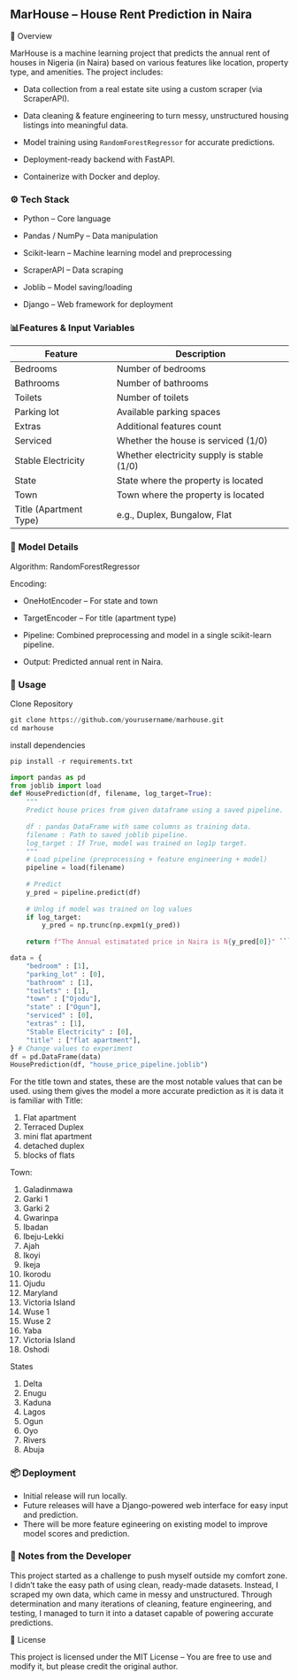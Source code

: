 ## MarHouse – House Rent Prediction in Naira
📌 Overview

MarHouse is a machine learning project that predicts the annual rent of houses in Nigeria (in Naira) based on various features like location, property type, and amenities.
The project includes:

* Data collection from a real estate site using a custom scraper (via ScraperAPI).

* Data cleaning & feature engineering to turn messy, unstructured housing listings into meaningful data.

* Model training using `RandomForestRegressor` for accurate predictions.

* Deployment-ready backend with FastAPI.

* Containerize with Docker and deploy.

### ⚙️ Tech Stack

* Python – Core language

* Pandas / NumPy – Data manipulation

* Scikit-learn – Machine learning model and preprocessing

* ScraperAPI – Data scraping

* Joblib – Model saving/loading

* Django – Web framework for deployment

### 📊Features & Input Variables

| Feature                | Description                                |
| ---------------------- | ------------------------------------------ |
| Bedrooms               | Number of bedrooms                         |
| Bathrooms              | Number of bathrooms                        |
| Toilets                | Number of toilets                          |
| Parking lot            | Available parking spaces                   |
| Extras                 | Additional features count                  |
| Serviced               | Whether the house is serviced (1/0)        |
| Stable Electricity     | Whether electricity supply is stable (1/0) |
| State                  | State where the property is located        |
| Town                   | Town where the property is located         |
| Title (Apartment Type) | e.g., Duplex, Bungalow, Flat               |


### 🧠 Model Details

Algorithm: RandomForestRegressor

Encoding:

* OneHotEncoder – For state and town

* TargetEncoder – For title (apartment type)

* Pipeline: Combined preprocessing and model in a single scikit-learn pipeline.

* Output: Predicted annual rent in Naira.

### 🚀 Usage

Clone Repository
```python
git clone https://github.com/yourusername/marhouse.git
cd marhouse
```

install dependencies
```python
pip install -r requirements.txt

```

```python
import pandas as pd
from joblib import load
def HousePrediction(df, filename, log_target=True):
    """
    Predict house prices from given dataframe using a saved pipeline.
    
    df : pandas DataFrame with same columns as training data.
    filename : Path to saved joblib pipeline.
    log_target : If True, model was trained on log1p target.
    """
    # Load pipeline (preprocessing + feature engineering + model)
    pipeline = load(filename)
    
    # Predict
    y_pred = pipeline.predict(df)
    
    # Unlog if model was trained on log values
    if log_target:
        y_pred = np.trunc(np.expm1(y_pred))
    
    return f"The Annual estimatated price in Naira is N{y_pred[0]}" ```

data = {
    "bedroom" : [1],
    "parking_lot" : [0],
    "bathroom" : [1], 
    "toilets" : [1],
    "town" : ["Ojodu"],
    "state" : ["Ogun"],
    "serviced" : [0],
    "extras" : [1],
    "Stable Electricity" : [0],
    "title" : ["flat apartment"],
} # Change values to experiment
df = pd.DataFrame(data)
HousePrediction(df, "house_price_pipeline.joblib")

```
For the title town and states, these are the most notable values that can be used. using them gives the model a more accurate prediction as it is data it is familiar with
Title:
1. Flat apartment
2. Terraced Duplex
3. mini flat apartment
4. detached duplex
5. blocks of flats

Town:
1. Galadinmawa
2. Garki 1
3. Garki 2
4. Gwarinpa
5. Ibadan
6. Ibeju-Lekki
7. Ajah
8. Ikoyi
9. Ikeja
10. Ikorodu
11. Ojudu
12. Maryland
13. Victoria Island
14. Wuse 1
15. Wuse 2
16. Yaba
17. Victoria Island
18. Oshodi

States
1. Delta
2. Enugu
3. Kaduna
4. Lagos
5. Ogun
6. Oyo
7. Rivers
8. Abuja


### 📦 Deployment

* Initial release will run locally.
* Future releases will have a Django-powered web interface for easy input and prediction.
* There will be more feature egineering on existing model to improve model scores and prediction.


### 📖 Notes from the Developer

This project started as a challenge to push myself outside my comfort zone.
I didn’t take the easy path of using clean, ready-made datasets. Instead, I scraped my own data, which came in messy and unstructured.
Through determination and many iterations of cleaning, feature engineering, and testing, I managed to turn it into a dataset capable of powering accurate predictions.


📜 License

This project is licensed under the MIT License – You are free to use and modify it, but please credit the original author.

